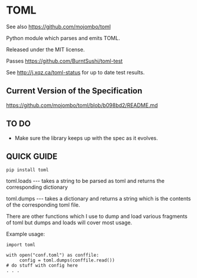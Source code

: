 TOML
====

See also https://github.com/mojombo/toml

Python module which parses and emits TOML.

Released under the MIT license.

Passes https://github.com/BurntSushi/toml-test

See http://j.xqz.ca/toml-status for up to date test results.

Current Version of the Specification
------------------------------------

https://github.com/mojombo/toml/blob/b098bd2/README.md

TO DO
-----

- Make sure the library keeps up with the spec as it evolves.

QUICK GUIDE
-----------


```
pip install toml
```


toml.loads --- takes a string to be parsed as toml and returns the corresponding dictionary

toml.dumps --- takes a dictionary and returns a string which is the contents of the corresponding toml file.


There are other functions which I use to dump and load various fragments of toml but dumps and loads will cover most usage.

Example usage:

```
import toml

with open("conf.toml") as conffile:
     config = toml.dumps(conffile.read())
# do stuff with config here
. . .
```
